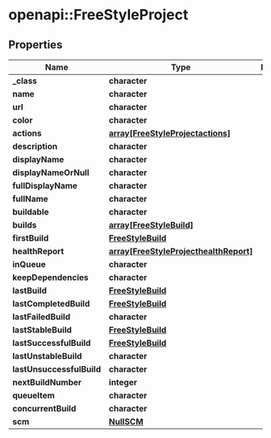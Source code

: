 # openapi::FreeStyleProject


## Properties
Name | Type | Description | Notes
------------ | ------------- | ------------- | -------------
**_class** | **character** |  | [optional] 
**name** | **character** |  | [optional] 
**url** | **character** |  | [optional] 
**color** | **character** |  | [optional] 
**actions** | [**array[FreeStyleProjectactions]**](FreeStyleProjectactions.md) |  | [optional] 
**description** | **character** |  | [optional] 
**displayName** | **character** |  | [optional] 
**displayNameOrNull** | **character** |  | [optional] 
**fullDisplayName** | **character** |  | [optional] 
**fullName** | **character** |  | [optional] 
**buildable** | **character** |  | [optional] 
**builds** | [**array[FreeStyleBuild]**](FreeStyleBuild.md) |  | [optional] 
**firstBuild** | [**FreeStyleBuild**](FreeStyleBuild.md) |  | [optional] 
**healthReport** | [**array[FreeStyleProjecthealthReport]**](FreeStyleProjecthealthReport.md) |  | [optional] 
**inQueue** | **character** |  | [optional] 
**keepDependencies** | **character** |  | [optional] 
**lastBuild** | [**FreeStyleBuild**](FreeStyleBuild.md) |  | [optional] 
**lastCompletedBuild** | [**FreeStyleBuild**](FreeStyleBuild.md) |  | [optional] 
**lastFailedBuild** | **character** |  | [optional] 
**lastStableBuild** | [**FreeStyleBuild**](FreeStyleBuild.md) |  | [optional] 
**lastSuccessfulBuild** | [**FreeStyleBuild**](FreeStyleBuild.md) |  | [optional] 
**lastUnstableBuild** | **character** |  | [optional] 
**lastUnsuccessfulBuild** | **character** |  | [optional] 
**nextBuildNumber** | **integer** |  | [optional] 
**queueItem** | **character** |  | [optional] 
**concurrentBuild** | **character** |  | [optional] 
**scm** | [**NullSCM**](NullSCM.md) |  | [optional] 


